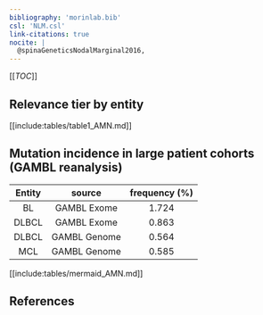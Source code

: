 ```yaml
---
bibliography: 'morinlab.bib'
csl: 'NLM.csl'
link-citations: true
nocite: |
  @spinaGeneticsNodalMarginal2016, 
---
```


[[_TOC_]]




## Relevance tier by entity

[[include:tables/table1_AMN.md]]


## Mutation incidence in large patient cohorts (GAMBL reanalysis)

|Entity|source |frequency (%)|
|:------:|:----:|:----:|
|BL|GAMBL Exome |1.724 |
|DLBCL|GAMBL Exome |0.863 |
|DLBCL|GAMBL Genome |0.564 |
|MCL|GAMBL Genome |0.585 |


[[include:tables/mermaid_AMN.md]]

## References


